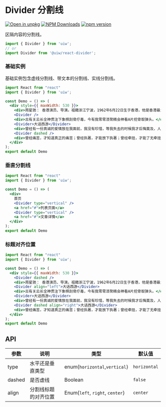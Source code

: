 Divider 分割线
===

[![Open in unpkg](https://img.shields.io/badge/Open%20in-unpkg-blue)](https://uiwjs.github.io/npm-unpkg/#/pkg/@uiw/react-divider/file/README.md)
[![NPM Downloads](https://img.shields.io/npm/dm/@uiw/react-divider.svg?style=flat)](https://www.npmjs.com/package/@uiw/react-divider)
[![npm version](https://img.shields.io/npm/v/@uiw/react-divider.svg?label=@uiw/react-divider)](https://npmjs.com/@uiw/react-divider)

区隔内容的分割线。

```jsx
import { Divider } from 'uiw';
// or
import Divider from '@uiw/react-divider';
```

### 基础实例

基础实例包含虚线分割线、带文本的分割线、实线分割线。

```jsx mdx:preview&background=#fff&codeSandbox=true&codePen=true
import React from "react"
import { Divider } from 'uiw';

const Demo = () => (
  <div style={{ maxWidth: 530 }}>
    <div>周星驰： 香港演员、导演。祖籍浙江宁波，1962年6月22日生于香港，他是香港最为重要的喜剧片演员与编导之一。中学毕业以后考入香港无线电视台艺员训练班的夜间部。结业后成为无线艺人，最初曾在《香城浪子》《射雕英雄传》等剧集中担任临时演员。</div>
    <Divider />
    <div>古有关云长全神贯注下象棋刮骨疗毒，今有我零零漆聚精会神看A片挖骨取弹头。</div>
    <Divider>大话西游</Divider>
    <div>曾经有一份真诚的爱情放在我面前，我没有珍惜，等我失去的时候我才后悔莫及，人世间最痛苦的事莫过于此。 如果上天能够给我一个再来一次的机会，我会对那个女孩子说三个字：我爱你。 如果非要在这份爱上加上一个期限，我希望是…… 一万年</div>
    <Divider dashed />
    <div>曾经痛苦，才知道真正的痛苦；曾经执著，才能放下执著；曾经牵挂，才能了无牵挂。</div>
  </div>
);
export default Demo
```

### 垂直分割线

```jsx mdx:preview&background=#fff&codeSandbox=true&codePen=true
import React from "react"
import { Divider } from 'uiw';

const Demo = () => (
  <div>
    首页
    <Divider type="vertical" />
    <a href="#">列表页面</a>
    <Divider type="vertical" />
    <a href="#">文章详情</a>
  </div>
);
export default Demo
```

### 标题对齐位置

```jsx mdx:preview&background=#fff&codeSandbox=true&codePen=true
import React from "react"
import { Divider } from 'uiw';

const Demo = () => (
  <div style={{ maxWidth: 530 }}>
    <Divider dashed />
    <div>周星驰： 香港演员、导演。祖籍浙江宁波，1962年6月22日生于香港，他是香港最为重要的喜剧片演员与编导之一。中学毕业以后考入香港无线电视台艺员训练班的夜间部。结业后成为无线艺人，最初曾在《香城浪子》《射雕英雄传》等剧集中担任临时演员。</div>
    <Divider align="left">大话西游</Divider>
    <div>古有关云长全神贯注下象棋刮骨疗毒，今有我零零漆聚精会神看A片挖骨取弹头。</div>
    <Divider>大话西游</Divider>
    <div>曾经有一份真诚的爱情放在我面前，我没有珍惜，等我失去的时候我才后悔莫及，人世间最痛苦的事莫过于此。</div>
    <Divider dashed align="right">大话西游</Divider>
    <div>曾经痛苦，才知道真正的痛苦；曾经执著，才能放下执著；曾经牵挂，才能了无牵挂。</div>
  </div>
);
export default Demo
```

## API

| 参数 | 说明 | 类型 | 默认值 |
|--------- |-------- |--------- |-------- |
| type | 水平还是垂直类型 | enum{`horizontal`,`vertical`}	| `horizontal` |
| dashed | 是否虚线 |	Boolean	| `false` |
| align | 分割线标题的对齐位置 | Enum{`left`, `right`, `center`}	| `center` |
